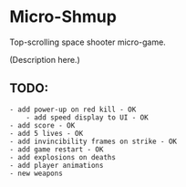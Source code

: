 Micro-Shmup
===========

Top-scrolling space shooter micro-game.

(Description here.)

TODO:
-----
	- add power-up on red kill - OK
		- add speed display to UI - OK
	- add score - OK
	- add 5 lives - OK
	- add invincibility frames on strike - OK
	- add game restart - OK
	- add explosions on deaths
	- add player animations
	- new weapons
